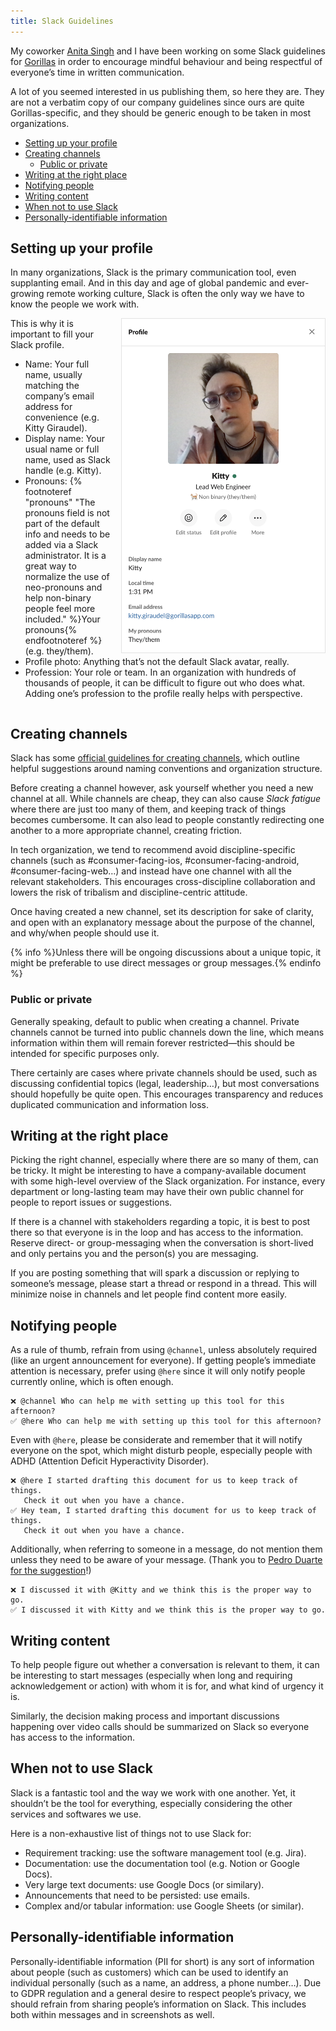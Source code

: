 ```yaml
---
title: Slack Guidelines
---
```


<style>
@media (min-width: 700px) {
  .SlackGuidelines__image { 
    float: right;
    margin-top: 0;
    margin-left: 1em;
    max-width: 325px;
    border: 1px solid rgb(0 0 0 / 0.1);
  }
}
</style>

My coworker [Anita Singh](https://twitter.com/anitas3791) and I have been working on some Slack guidelines for [Gorillas](https://gorillas.io) in order to encourage mindful behaviour and being respectful of everyone’s time in written communication.

A lot of you seemed interested in us publishing them, so here they are. They are not a verbatim copy of our company guidelines since ours are quite Gorillas-specific, and they should be generic enough to be taken in most organizations.

- [Setting up your profile](#setting-up-your-profile)
- [Creating channels](#creating-channels)
  - [Public or private](#public-or-private)
- [Writing at the right place](#writing-at-the-right-place)
- [Notifying people](#notifying-people)
- [Writing content](#writing-content)
- [When not to use Slack](#when-not-to-use-slack)
- [Personally-identifiable information](#personally-identifiable-information)

## Setting up your profile

In many organizations, Slack is the primary communication tool, even supplanting email. And in this day and age of global pandemic and ever-growing remote working culture, Slack is often the only way we have to know the people we work with.

<img src="/assets/images/slack-guidelines/profile.png" alt="Slack Profile of Kitty, showcasing their picture, their role and their pronouns." class="SlackGuidelines__image" />

This is why it is important to fill your Slack profile.

- Name: Your full name, usually matching the company’s email address for convenience (e.g. Kitty Giraudel).
- Display name: Your usual name or full name, used as Slack handle (e.g. Kitty).
- Pronouns: {% footnoteref "pronouns" "The pronouns field is not part of the default info and needs to be added via a Slack administrator. It is a great way to normalize the use of neo-pronouns and help non-binary people feel more included." %}Your pronouns{% endfootnoteref %} (e.g. they/them).
- Profile photo: Anything that’s not the default Slack avatar, really.
- Profession: Your role or team. In an organization with hundreds of thousands of people, it can be difficult to figure out who does what. Adding one’s profession to the profile really helps with perspective.

<div style="clear: both"></div>

## Creating channels

Slack has some [official guidelines for creating channels](https://slack.com/intl/en-de/help/articles/217626408-Create-guidelines-for-channel-names), which outline helpful suggestions around naming conventions and organization structure.

Before creating a channel however, ask yourself whether you need a new channel at all. While channels are cheap, they can also cause _Slack fatigue_ where there are just too many of them, and keeping track of things becomes cumbersome. It can also lead to people constantly redirecting one another to a more appropriate channel, creating friction.

In tech organization, we tend to recommend avoid discipline-specific channels (such as #consumer-facing-ios, #consumer-facing-android, #consumer-facing-web…) and instead have one channel with all the relevant stakeholders. This encourages cross-discipline collaboration and lowers the risk of tribalism and discipline-centric attitude.

Once having created a new channel, set its description for sake of clarity, and open with an explanatory message about the purpose of the channel, and why/when people should use it.

{% info %}Unless there will be ongoing discussions about a unique topic, it might be preferable to use direct messages or group messages.{% endinfo %}

### Public or private

Generally speaking, default to public when creating a channel. Private channels cannot be turned into public channels down the line, which means information within them will remain forever restricted—this should be intended for specific purposes only.

There certainly are cases where private channels should be used, such as discussing confidential topics (legal, leadership…), but most conversations should hopefully be quite open. This encourages transparency and reduces duplicated communication and information loss.

## Writing at the right place

Picking the right channel, especially where there are so many of them, can be tricky. It might be interesting to have a company-available document with some high-level overview of the Slack organization. For instance, every department or long-lasting team may have their own public channel for people to report issues or suggestions.

If there is a channel with stakeholders regarding a topic, it is best to post there so that everyone is in the loop and has access to the information. Reserve direct- or group-messaging when the conversation is short-lived and only pertains you and the person(s) you are messaging.

If you are posting something that will spark a discussion or replying to someone’s message, please start a thread or respond in a thread. This will minimize noise in channels and let people find content more easily.

## Notifying people

As a rule of thumb, refrain from using `@channel`, unless absolutely required (like an urgent announcement for everyone). If getting people’s immediate attention is necessary, prefer using `@here` since it will only notify people currently online, which is often enough.

```
❌ @channel Who can help me with setting up this tool for this afternoon?
✅ @here Who can help me with setting up this tool for this afternoon?
```

Even with `@here`, please be considerate and remember that it will notify everyone on the spot, which might disturb people, especially people with ADHD (Attention Deficit Hyperactivity Disorder).

```
❌ @here I started drafting this document for us to keep track of things.
   Check it out when you have a chance.
✅ Hey team, I started drafting this document for us to keep track of things.
   Check it out when you have a chance.
```

Additionally, when referring to someone in a message, do not mention them unless they need to be aware of your message. (Thank you to [Pedro Duarte for the suggestion](https://twitter.com/peduarte/status/1384808764503740417?s=20)!)

```
❌ I discussed it with @Kitty and we think this is the proper way to go.
✅ I discussed it with Kitty and we think this is the proper way to go.
```

## Writing content

To help people figure out whether a conversation is relevant to them, it can be interesting to start messages (especially when long and requiring acknowledgement or action) with whom it is for, and what kind of urgency it is.

Similarly, the decision making process and important discussions happening over video calls should be summarized on Slack so everyone has access to the information.

## When not to use Slack

Slack is a fantastic tool and the way we work with one another. Yet, it shouldn’t be the tool for everything, especially considering the other services and softwares we use.

Here is a non-exhaustive list of things not to use Slack for:

- Requirement tracking: use the software management tool (e.g. Jira).
- Documentation: use the documentation tool (e.g. Notion or Google Docs).
- Very large text documents: use Google Docs (or similary).
- Announcements that need to be persisted: use emails.
- Complex and/or tabular information: use Google Sheets (or similar).

## Personally-identifiable information

Personally-identifiable information (PII for short) is any sort of information about people (such as customers) which can be used to identify an individual personally (such as a name, an address, a phone number…). Due to GDPR regulation and a general desire to respect people’s privacy, we should refrain from sharing people’s information on Slack. This includes both within messages and in screenshots as well.
